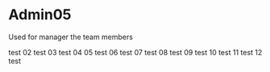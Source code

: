 # Admin05
Used for manager the team members

test 02
test 03
test 04
05 test
06 test
07 test
08 test
09 test
10 test
11 test
12 test




























































































